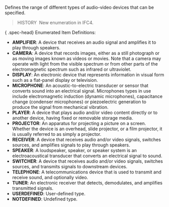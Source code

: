 Defines the range of different types of audio-video devices that can be specified.

> HISTORY&nbsp; New enumeration in IFC4.

{ .spec-head}
Enumerated Item Definitions:

* **AMPLIFIER**: A device that receives an audio signal and amplifies it to play through speakers.
* **CAMERA**: A device that records images, either as a still photograph or as moving images known as videos or movies. Note that a camera may operate with light from the visible spectrum or from other parts of the electromagnetic spectrum such as infrared or ultraviolet.
* **DISPLAY**: An electronic device that represents information in visual form such as a flat-panel display or television.
* **MICROPHONE**: An acoustic-to-electric transducer or sensor that converts sound into an electrical signal. Microphones types in use include electromagnetic induction (dynamic microphones), capacitance change (condenser microphones) or piezoelectric generation to produce the signal from mechanical vibration.
* **PLAYER**: A device that plays audio and/or video content directly or to another device, having fixed or removable storage media.
* **PROJECTOR**: An apparatus for projecting a picture on a screen. Whether the device is an overhead, slide projector, or a film projector, it is usually referred to as simply a projector.
* **RECEIVER**: A device that receives audio and/or video signals, switches sources, and amplifies signals to play through speakers.
* **SPEAKER**: A loudspeaker, speaker, or speaker system is an electroacoustical transducer that converts an electrical signal to sound.
* **SWITCHER**: A device that receives audio and/or video signals, switches sources, and transmits signals to downstream devices.
* **TELEPHONE**: A telecommunications device that is used to transmit and receive sound, and optionally video.
* **TUNER**: An electronic receiver that detects, demodulates, and amplifies transmitted signals.
* **USERDEFINED**: User-defined type.
* **NOTDEFINED**: Undefined type.